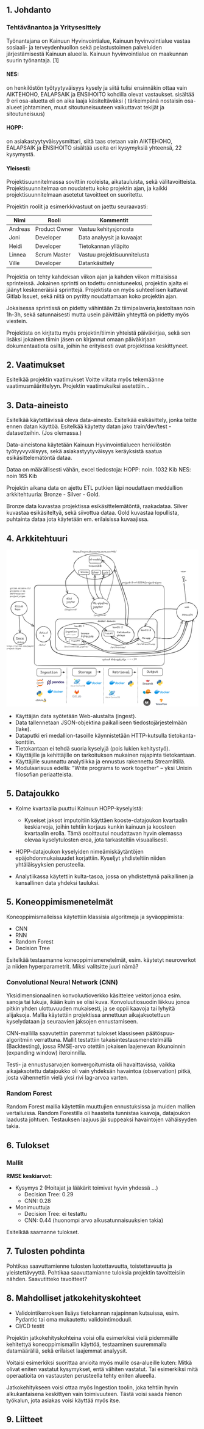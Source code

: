 ## 1. Johdanto

### Tehtävänantoa ja Yritysesittely

Työnantajana on Kainuun Hyvinvointialue, Kainuun hyvinvointialue vastaa so­siaa­li- ja ter­vey­den­huol­lon sekä pe­las­tus­toi­men pal­ve­luiden järjestämisestä Kainuun alueella. Kainuun hyvinvointialue on maakunnan suurin työnantaja. [1]

#### NES:

on henkilöstön työtyytyväisyys kysely ja siitä tulisi ensinnäkin ottaa vain AIKTEHOHO, EALAPSAIK ja ENSIHOITO kohdilla olevat vastaukset.
sisältää 9 eri osa-aluetta eli on aika laaja käsiteltäväksi ( tärkeimpänä nostaisin osa-alueet johtaminen, muut sitoutuneisuuteen vaikuttavat tekijät ja sitoutuneisuus)


#### HOPP:

on asiakastyytyväisyysmittari, siitä taas otetaan vain AIKTEHOHO, EALAPSAIK ja ENSIHOITO
sisältää useita eri kysymyksiä yhteensä,  22 kysymystä.

#### Yleisesti: 

Projektisuunnitelmassa sovittiin rooleista, aikatauluista, sekä välitavoitteista. Projektisuunnitelmaa on noudatettu koko projektin ajan, ja kaikki projektisuunnitelmaan asetetut tavoitteet on suoritettu. 

Projektin roolit ja esimerkkivastuut on jaettu seuraavasti: 

| Nimi     | Rooli           | Kommentit                        |
| -------- | ------------    |------------------------------    |
| Andreas  | Product Owner   | Vastuu kehitysjonosta            |
| Joni     | Developer       | Data analyysit ja kuvaajat       |
| Heidi    | Developer       | Tietokannan ylläpito             |
| Linnea   | Scrum Master    | Vastuu projektisuunnitelusta     |
| Ville    | Developer       | Datankäsittely                   |

Projektia on tehty kahdeksan viikon ajan ja kahden viikon mittaisissa sprinteissä. Jokainen sprintti on todettu onnistuneeksi, projektin ajalta ei jäänyt keskeneräisiä sprinttejä. Projektista on myös suhteellisen kattavat Gitlab Issuet, sekä niitä on pyritty noudattamaan koko projektin ajan.

Jokaisessa sprintissä on pidetty vähintään 2x tiimipalaveria,kestoltaan noin 1h-3h, sekä satunnaisesti mutta usein päivittäin yhteyttä on pidetty myös viestein. 

Projektista on kirjtattu myös projektin/tiimin yhteistä päiväkirjaa, sekä sen lisäksi jokainen tiimin jäsen on kirjannut omaan päiväkirjaan dokumentaatiota osilta, joihin he erityisesti ovat projektissa keskittyneet. 

## 2. Vaatimukset
Esitelkää projektin vaatimukset
Voitte viitata myös tekemäänne vaatimusmäärittelyyn.
Projektin vaatimuksiksi asetettiin...

## 3. Data-aineisto
Esitelkää käytettävissä oleva data-ainesto.
Esitelkää esikäsittely, jonka teitte ennen datan käyttöä.
Esitelkää käytetty datan jako train/dev/test -datasetteihin. (Jos olemassa.)

Data-aineistona käytetään Kainuun Hyvinvointialueen henkilöstön työtyyvyväisyys, sekä asiakastyytyväisyys keräyksistä saatua esikäsittelemätöntä dataa. 

Dataa on määrällisesti vähän, excel tiedostoja: 
HOPP: noin. 1032 Kib 
NES: noin 165 Kib

Projektin aikana data on ajettu ETL putkien läpi noudattaen meddallion arkkitehtuuria: Bronze - Silver - Gold. 

Bronze data kuvastaa projektissa esikäsittelemätöntä, raakadataa. Silver kuvastaa esikäsiteltyä, sekä siivottua dataa. Gold kuvastaa lopullista, puhtainta dataa jota käytetään em. erilaisissa kuvaajissa. 

## 4. Arkkitehtuuri

![alt text](./images/image2.png)

* Käyttäjän data syötetään Web-alustalta (ingest).
* Data tallennetaan JSON-objektina paikalliseen tiedostojärjestelmään (lake).
* Dataputki eri medallion-tasoille käynnistetään HTTP-kutsulla tietokanta-konttiin.
* Tietokantaan ei tehdä suoria kyselyjä (pois lukien kehitystyö).
* Käyttäjille ja kehittäjille on tarkoituksen mukainen rajapinta tietokantaan.
* Käyttäjille suunnattu analytiikka ja ennustus rakennettu Streamlitillä.
* Modulaarisuus edellä: "Write programs to work together" – yksi Unixin filosofian periaatteista.

## 5. Datajoukko

* Kolme kvartaalia puuttui Kainuun HOPP-kyselyistä:
    * Kyseiset jaksot imputoitiin käyttäen kooste-datajoukon kvartaalin keskiarvoja, joihin tehtiin korjaus kunkin kainuun ja koosteen kvartaalin erolla. Tämä osoittautui noudattavan hyvin olemassa olevaa kyselytulosten eroa, jota tarkasteltiin visuaalisesti.

* HOPP-datajoukon kyselyiden nimeämiskäytäntöjen epäjohdonmukaisuudet korjattiin. Kyseljyt yhdisteltiin niiden yhtäläisyyksien perusteella.

* Analytiikassa käytettiin kulta-tasoa, jossa on yhdistettynä paikallinen ja kansallinen data yhdeksi tauluksi.


## 5. Koneoppimismenetelmät

Koneoppimismalleissa käytettiin klassisia algoritmeja ja syväoppimista:
* CNN
* RNN
* Random Forest
* Decision Tree

Esitelkää testaamanne koneoppimismenetelmät, esim. käytetyt neuroverkot ja niiden hyperparametrit.
Miksi valitsitte juuri nämä?

### Convolutional Neural Network (CNN)

Yksidimensionaalinen konvoluutioverkko käsittelee vektorijonoa esim. sanoja tai lukuja, ikään kuin se olisi kuva. Konvoluutiosuodin liikkuu jonoa pitkin yhden ulottuvuuden mukaisesti, ja se oppii kaavoja tai lyhyitä alijaksoja. Mallia käytettiin projektissa annettuun aikajaksotettuun kyselydataan ja seuraavien jaksojen ennustamiseen.

CNN-mallilla saavutettiin paremmat tulokset klassiseen päätöspuu-algoritmiin verrattuna. Mallit testattiin takaisintestausmenetelmällä (Backtesting), jossa RMSE-arvo otettiin jokaisen laajenevan ikkunoinnin (expanding window) iteroinnilla. 

Testi- ja ennustusarvojen konvergoitumista oli havaittavissa, vaikka aikajaksotettu datajoukko oli vain yhdeksän havaintoa (observation) pitkä, josta vähennettin vielä yksi rivi lag-arvoa varten.

### Random Forest
Random Forest mallia käytettiin muuttujien ennustuksissa ja muiden mallien vertailuissa. Random Forestilla oli haasteita tunnistaa kaavoja, datajoukon laadusta johtuen. Testauksen laajuus jäi suppeaksi havaintojen vähäisyyden takia.
 
## 6. Tulokset

### Mallit

**RMSE keskiarvot:**
* Kysymys 2 (Hoitajat ja lääkärit toimivat hyvin yhdessä ...)
    * Decision Tree: 0.29
    * CNN: 0.28
* Monimuuttuja
    * Decision Tree: ei testattu
    * CNN: 0.44 (huonompi arvo alkusatunnaisuuksien takia)

Esitelkää saamanne tulokset.

## 7. Tulosten pohdinta
Pohtikaa saavuttamienne tulosten luotettavuutta, toistettavuutta ja yleistettävyyttä.
Pohtikaa saavuttamianne tuloksia projektin tavoitteisiin nähden. Saavutitteko tavoitteet?

## 8. Mahdolliset jatkokehityskohteet

* Validointikerroksen lisäys tietokannan rajapinnan kutsuissa, esim. Pydantic tai oma mukautettu validointimoduuli.
* CI/CD testit

Projektin jatkokehityskohteina voisi olla esimerkiksi vielä pidemmälle kehitettyä koneoppimismallin käyttöä, testaaminen suuremmalla datamäärällä, sekä erilaiset laajemmat analyysit. 

Voitaisi esimerkiksi suorittaa arvioita myös muille osa-alueille kuten: Mitkä olivat eniten vastatut kysymykset, entä vähiten vastatut. Tai esimerkiksi mitä operaatioita on vastausten perusteella tehty eniten alueella. 

Jatkokehitykseen voisi ottaa myös Ingestion toolin, joka tehtiin hyvin alkukantaisena keskittyen vain toimivuuteen. Tästä voisi saada hienon työkalun, jota asiakas voisi käyttää myös itse. 

## 9. Liitteet